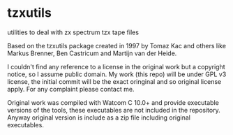 # tzxutils
utilities to deal with zx spectrum tzx tape files

Based on the tzxutils package created in 1997 by Tomaz Kac and others like Markus Brenner, Ben Castricum and Martijn van der Heide.

I couldn't find any reference to a license in the original work but a copyright notice, so I assume public domain. 
My work (this repo) will be under GPL v3 license, the initial commit will be the exact oringinal and so original license apply. For any complaint please contact me.

Original work was compiled with Watcom C 10.0+ and provide executable versions of the tools, these executables are not included in the repository. Anyway original version is include as a zip file including original executables.


